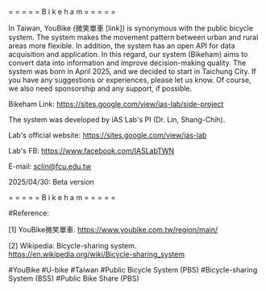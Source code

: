 = = = = = B i k e h a m = = = = =

In Taiwan, YouBike (微笑單車 [link]) is synonymous with the public bicycle system. The system makes the movement pattern between urban and rural areas more flexible. In addition, the system has an open API for data acquisition and application. In this regard, our system (Bikeham) aims to convert data into information and improve decision-making quality. The system was born in April 2025, and we decided to start in Taichung City. If you have any suggestions or experiences, please let us know. Of course, we also need sponsorship and any support, if possible.

Bikeham Link: https://sites.google.com/view/ias-lab/side-project

The system was developed by iAS Lab's PI (Dr. Lin, Shang-Chih).

Lab's official website: https://sites.google.com/view/ias-lab

Lab's FB: https://www.facebook.com/IASLabTWN

E-mail: sclin@fcu.edu.tw

2025/04/30: Beta version

= = = = = B i k e h a m = = = = =

#Reference: 

[1] YouBike微笑單車. https://www.youbike.com.tw/region/main/

[2] Wikipedia: Bicycle-sharing system. https://en.wikipedia.org/wiki/Bicycle-sharing_system

#YouBike
#U-bike
#Taiwan
#Public Bicycle System (PBS)
#Bicycle-sharing System (BSS)
#Public Bike Share (PBS)
